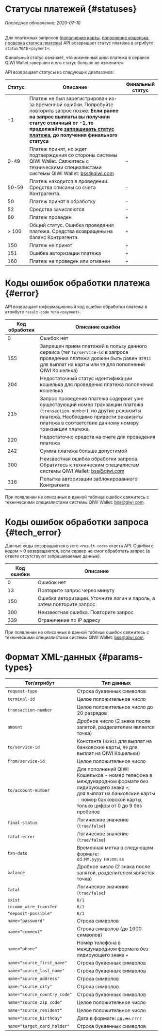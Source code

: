 # Статусы платежей {#statuses}

###### Последнее обновление: 2020-07-10

Для платежных запросов ([пополнение карты](#payment_card), [пополнение кошелька](#payment), [проверка статуса платежа](#status)) API возвращает статус платежа в атрибуте `status` тега `<payment>`.

Финальный статус означает, что жизненный цикл платежа в сервисе QIWI Wallet завершен и его статус больше не изменится.

API возвращает статусы из следующих диапазонов:

Статус | Описание | Финальный статус
-----|---------|-------------
\-1	| Платеж не был зарегистрирован из-за временной ошибки. Попробуйте повторить запрос позже. **Если ранее на запрос выплаты вы получили статус отличный от -1, то продолжайте [запрашивать статус платежа](#status), до получения финального статуса**|
0\-49|Платеж принят, но ждет подтверждения со стороны системы QIWI Wallet. Свяжитесь с техническими специалистами системы QIWI Wallet: <a href="mailto:bss@qiwi.com">bss@qiwi.com</a> | \-
50\-59	| Платеж находится в проведении. Средства списаны со счета Контрагента.| \-
50|Платеж принят в обработку| \-
52|Средства зачисляются| \-
60|Платеж проведен| \+
\> 100|Общий статус. Ошибка проведения платежа. Средства возвращены на баланс Контрагента.| \+
150|Платеж не принят|\+
151|Ошибка авторизации платежа|\+
160|Платеж не проведен или отменен|\+

# Коды ошибок обработки платежа {#error}

API возвращает информационный код ошибки обработки платежа в атрибуте `result-code` тега `<payment>`.

Код обработки| Описание ошибки
-----|--------
0| Ошибок нет
155|Запрещен прием платежей в пользу данного сервиса (тег `to/service-id` в запросе проведения платежа должен быть равен `32911` для выплат на карты или `99` для пополнений QIWI Кошелька)
204 | Недостаточный статус идентификации кошелька для проведения платежа пополнения кошелька
215| Запрос проведения платежа содержит уже существующий номер транзакции платежа (`transaction-number`), но другие реквизиты платежа. Необходимо привести реквизиты платежа в соответствие данному номеру транзакции платежа.
220|Недостаточно средств на счете для проведения платежа
242|Сумма платежа больше допустимой
300|Неизвестная ошибка обработки запроса. Обратитесь к техническим специалистам системы QIWI Wallet: <a href="mailto:bss@qiwi.com">bss@qiwi.com</a>
316|Попытка авторизации заблокированного Контрагента

При появлении не описанных в данной таблице ошибок свяжитесь с техническими специалистами системы QIWI Wallet: <a href="mailto:bss@qiwi.com">bss@qiwi.com</a>.

# Коды ошибок обработки запроса {#tech_error}

Данные коды возвращаются в теге `<result-code>` ответа API. Ошибки с кодом > 0 возвращаются, если сервер не смог обработать запрос (в ответе отсутствуют запрашиваемые данные).

Код ошибки|Описание
----|------
0|Ошибок нет
13|Повторите запрос через минуту
150|Ошибка авторизации. Уточните логин и пароль, а затем повторите запрос
300|Неизвестная ошибка. Повторите запрос
339|Ограничение по IP адресу

При появлении не описанных в данной таблице ошибок свяжитесь с техническими специалистами системы QIWI Wallet: <a href="mailto:bss@qiwi.com">bss@qiwi.com</a>.

# Формат XML-данных {#params-types}

Тег/атрибут|Тип данных
--------|----------
`request-type`|Строка буквенных символов
`terminal-id`|Целое положительное число
`transaction-number`|Целое положительное число до 20 разрядов
`amount`|Дробное число (2 знака после запятой, разделителем является точка)
`to/service-id`	| Константа (`32911` для выплат на банковские карты, `99` для выплат на QIWI Кошельки)
`from/service-id`|Целое положительное число
`to/account-number`|Для пополнений QIWI Кошельков - номер телефона в международном формате без лидирующего знака `+`;<br>для выплат на банковские карты - номер банковской карты, только цифры от 0 до 9 без пробелов
`final-status`|Логическое значение (`true/false`)
`fatal-error`|Логическое значение (`true/false`)
`txn-date`| Временная метка в следующем формате:<br>`dd.MM.yyyy HH:mm:ss`
`balance`|Дробное число (2 знака после запятой, разделителем является точка)
`fatal`|Логическое значение (`true/false`)
`exist`|`0/1`
`income_wire_transfer`|`0/1`
`"deposit-possible"`|`0/1`
`name="password"`|Строка символов
`name="comment"`|Строка символов (до 1000 символов)
`name="phone"`|Номер телефона в международном формате без лидирующего знака `+`
`name="source_first_name"` | Строка буквенных символов
`name="source_last_name"` | Строка буквенных символов 
`name="source_address"` | Строка символов
`name="source_city"`| Строка символов
`name="source_country_code"` | Строка буквенных символов
`name="source_zip_code"` |Целое положительное число
`name="source_resident"` |Целое положительное число
`name="source_birthday"` | Дата в формате: `дд.мм.гггг`
`name="target_card_holder"` | Строка буквенных символов
